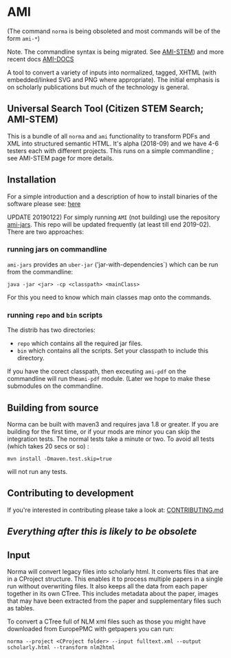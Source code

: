 

# AMI
(The command `norma` is being obsoleted and most commands will be of the form `ami-*`)

Note. The commandline syntax is being migrated. See [AMI-STEM](./AMI-STEM.md)) and more recent docs [AMI-DOCS](./ami-docs/AMI.md)

A tool to convert a variety of inputs into normalized, tagged, XHTML (with embedded/linked SVG and PNG where
appropriate). The initial emphasis is on scholarly publications but much of the technology is general.

## Universal Search Tool (Citizen STEM Search; AMI-STEM)

This is a bundle of all `norma` and `ami` functionality to transform PDFs and XML into structured semantic HTML. It's alpha (2018-09) and we have 4-6 testers each with different projects. This runs on a simple commandline ; see AMI-STEM page for more details.

## Installation

For a simple introduction and a description of how to install binaries of the software please see: [here](http://contentmine.github.io)

UPDATE 20190122)
For simply running `AMI` (not building) use the repository [ami-jars](http://github.com/petermr/ami-jars). This repo will be updated frequently (at least till end 2019-02). There are two approaches:

### running jars on commandline
`ami-jars` provides an `uber-jar` ('jar-with-dependencies`) which can be run from the commandline:
```
java -jar <jar> -cp <classpath> <mainClass>
```
For this you need to know which main classes map onto the commands. 

### running `repo` and `bin` scripts
The distrib has two directories:
 * `repo` which contains all the required jar files. 
 * `bin` which contains all the scripts. Set your classpath to include this directory.

If you have the corect classpath, then exceuting `ami-pdf` on the commandline will run  the`ami-pdf` module. (Later we hope to make these submodules on the commandline.


## Building from source

Norma can be built with maven3 and requires java 1.8 or greater. If you are building for the first time, or if your mods are minor you can skip the integration tests. The normal tests take a minute or two. To avoid all tests (which takes 20 secs or so) :
```
mvn install -Dmaven.test.skip=true
```
will not run any tests.


## Contributing to development
If you're interested in contributing please take a look at: [CONTRIBUTING.md](CONTRIBUTING.md)

## *Everything after this is likely to be obsolete* 

## Input

Norma will convert legacy files into scholarly html. It converts files that are in a CProject structure. This enables it
to process multiple papers in a single run without overwriting files. It also keeps all the data from each paper together
in its own CTree. This includes metadata about the paper, images that may have been extracted from the paper and
supplementary files such as tables.

To convert a CTree full of NLM xml files such as those you might have downloaded from EuropePMC with getpapers you can run:
  ```
  norma --project <CProject folder> --input fulltext.xml --output scholarly.html --transform nlm2html
  ```

